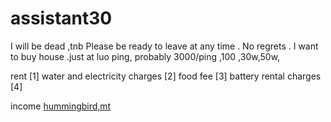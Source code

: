 # assistant30
I will be dead ,tnb
Please be ready to leave at any time .
No regrets .
I want to buy house .just at luo ping, probably 3000/ping ,100 ,30w,50w,

rent [1]
water and electricity charges [2]
food fee [3]
battery rental charges [4]

income [hummingbird,mt](delivery)
